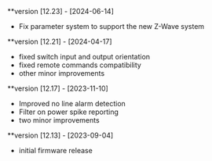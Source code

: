 **version [12.23] - [2024-06-14]
- Fix parameter system to support the new Z-Wave system

**version [12.21] - [2024-04-17]
- fixed switch input and output orientation
- fixed remote commands compatibility
- other minor improvements

**version [12.17] - [2023-11-10]
- Improved no line alarm detection 
- Filter on power spike reporting
- two minor improvements

**version [12.13] - [2023-09-04]
- initial firmware release
